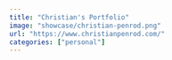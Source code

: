 ```yaml
---
title: "Christian's Portfolio"
image: "showcase/christian-penrod.png"
url: "https://www.christianpenrod.com/"
categories: ["personal"]
---
```

